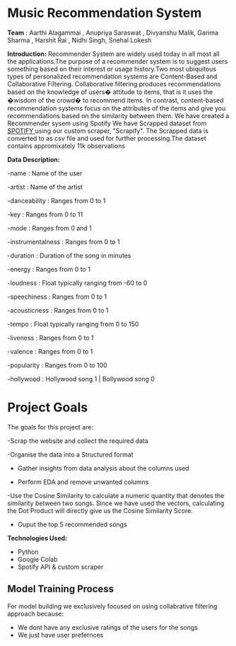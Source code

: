 
# Music Recommendation System

**Team**    : Aarthi Alagammai , Anupriya Saraswat , Divyanshu Malik, Garima Sharma , Harshit Rai , Nidhi Singh, Snehal Lokesh 


**Introduction:**
Recommender System are widely used today in all most all the applications.The purpose of a recommender system is to suggest users something based on their interest or usage history.Two most ubiquitous types of personalized recommendation systems are Content-Based and Collaborative Filtering. Collaborative filtering produces recommendations based on the knowledge of users� attitude to items, that is it uses the �wisdom of the crowd� to recommend items. In contrast, content-based recommendation systems focus on the attributes of the items and give you recommendations based on the similarity between them.
We have created a Recommender sysem using Spotify
We have Scrapped dataset from [SPOTIFY ](http://spotify.com/) using our custom scraper, "Scrapify".
The Scrapped data is converted to as csv file and used for further processing.The dataset contains appromixately 11k observations

**Data Description:**

-name                : Name of the user

-artist              : Name of the artist

-danceability        : Ranges from 0 to 1

-key                 : Ranges from 0 to 11

-mode                : Ranges from 0 and 1

-instrumentalness    : Ranges from 0 to 1

-duration            : Duration of the song in minutes

-energy              : Ranges from 0 to 1

-loudness            : Float typically ranging from -60 to 0

-speechiness         : Ranges from 0 to 1

-acousticness        : Ranges from 0 to 1

-tempo               : Float typically ranging from 0 to 150

-liveness            : Ranges from 0 to 1

-valence             : Ranges from 0 to 1

-popularity          : Ranges from 0 to 100

-hollywood           : Hollywood song 1 | Bollywood song 0

# Project Goals
The goals for this project are: 

 -Scrap the website and collect the required data

 -Organise the data into a Structured format

- Gather insights from data analysis about the columns used

- Perform EDA and remove unwanted columns

 -Use the Cosine Similarity to calculate a numeric quantity that denotes the similarity between two songs. Since we have used the vectors, calculating the Dot Product will directly give us the Cosine Similarity Score.

- Ouput the top 5 recommended songs

**Technologies Used:**
- Python
- Google Colab 
- Spotify API & custom scraper

## Model Training Process
For model building we exclusively focused on using collabrative filtering approach because:
   - We dont have any exclusive ratings of the users for the songs
   - We just have user prefernces 


```python

```